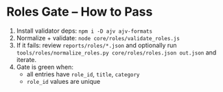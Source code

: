 # Roles Gate – How to Pass
1) Install validator deps: `npm i -D ajv ajv-formats`
2) Normalize + validate: `node core/roles/validate_roles.js`
3) If it fails: review `reports/roles/*.json` and optionally run `tools/roles/normalize_roles.py core/roles/roles.json out.json` and iterate.
4) Gate is green when:
   - all entries have `role_id`, `title`, `category`
   - `role_id` values are unique
